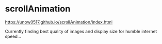 # scrollAnimation
 https://unow0517.github.io/scrollAnimation/index.html

Currently finding best quality of images and display size for humble internet speed...
